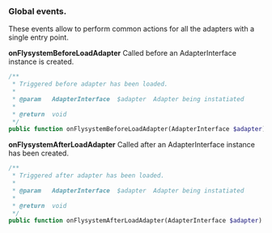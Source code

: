 ### Global events. <a id="global-adapters-events"></a>

These events allow to perform common actions for all the adapters with a single entry point.

**onFlysystemBeforeLoadAdapter** Called before an AdapterInterface instance is created. <a id="onFlysystemBeforeLoadAdapter"></a>

```php
/**
 * Triggered before adapter has been loaded.
 *
 * @param   AdapterInterface  $adapter  Adapter being instatiated
 *
 * @return  void
 */
public function onFlysystemBeforeLoadAdapter(AdapterInterface $adapter)
```

**onFlysystemAfterLoadAdapter** Called after an AdapterInterface instance has been created. <a id="onFlysystemAfterLoadAdapter"></a>

```php
/**
 * Triggered after adapter has been loaded.
 *
 * @param   AdapterInterface  $adapter  Adapter being instatiated
 *
 * @return  void
 */
public function onFlysystemAfterLoadAdapter(AdapterInterface $adapter)
```